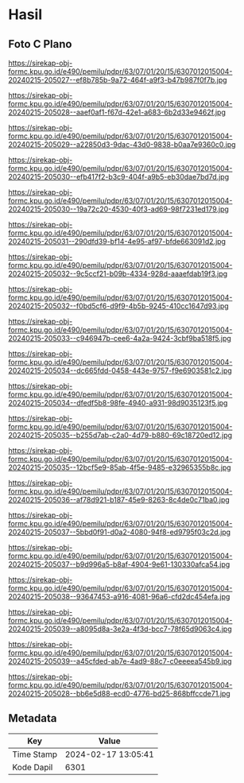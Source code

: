 # Hasil

## Foto C Plano

https://sirekap-obj-formc.kpu.go.id/e490/pemilu/pdpr/63/07/01/20/15/6307012015004-20240215-205027--ef8b785b-9a72-464f-a9f3-b47b987f0f7b.jpg

https://sirekap-obj-formc.kpu.go.id/e490/pemilu/pdpr/63/07/01/20/15/6307012015004-20240215-205028--aaef0af1-f67d-42e1-a683-6b2d33e9462f.jpg

https://sirekap-obj-formc.kpu.go.id/e490/pemilu/pdpr/63/07/01/20/15/6307012015004-20240215-205029--a22850d3-9dac-43d0-9838-b0aa7e9360c0.jpg

https://sirekap-obj-formc.kpu.go.id/e490/pemilu/pdpr/63/07/01/20/15/6307012015004-20240215-205030--efb417f2-b3c9-404f-a9b5-eb30dae7bd7d.jpg

https://sirekap-obj-formc.kpu.go.id/e490/pemilu/pdpr/63/07/01/20/15/6307012015004-20240215-205030--19a72c20-4530-40f3-ad69-98f7231ed179.jpg

https://sirekap-obj-formc.kpu.go.id/e490/pemilu/pdpr/63/07/01/20/15/6307012015004-20240215-205031--290dfd39-bf14-4e95-af97-bfde663091d2.jpg

https://sirekap-obj-formc.kpu.go.id/e490/pemilu/pdpr/63/07/01/20/15/6307012015004-20240215-205032--9c5ccf21-b09b-4334-928d-aaaefdab19f3.jpg

https://sirekap-obj-formc.kpu.go.id/e490/pemilu/pdpr/63/07/01/20/15/6307012015004-20240215-205032--f0bd5cf6-d9f9-4b5b-9245-410cc1647d93.jpg

https://sirekap-obj-formc.kpu.go.id/e490/pemilu/pdpr/63/07/01/20/15/6307012015004-20240215-205033--c946947b-cee6-4a2a-9424-3cbf9ba518f5.jpg

https://sirekap-obj-formc.kpu.go.id/e490/pemilu/pdpr/63/07/01/20/15/6307012015004-20240215-205034--dc665fdd-0458-443e-9757-f9e6903581c2.jpg

https://sirekap-obj-formc.kpu.go.id/e490/pemilu/pdpr/63/07/01/20/15/6307012015004-20240215-205034--dfedf5b8-98fe-4940-a931-98d9035123f5.jpg

https://sirekap-obj-formc.kpu.go.id/e490/pemilu/pdpr/63/07/01/20/15/6307012015004-20240215-205035--b255d7ab-c2a0-4d79-b880-69c18720ed12.jpg

https://sirekap-obj-formc.kpu.go.id/e490/pemilu/pdpr/63/07/01/20/15/6307012015004-20240215-205035--12bcf5e9-85ab-4f5e-9485-e32965355b8c.jpg

https://sirekap-obj-formc.kpu.go.id/e490/pemilu/pdpr/63/07/01/20/15/6307012015004-20240215-205036--af78d921-b187-45e9-8263-8c4de0c71ba0.jpg

https://sirekap-obj-formc.kpu.go.id/e490/pemilu/pdpr/63/07/01/20/15/6307012015004-20240215-205037--5bbd0f91-d0a2-4080-94f8-ed9795f03c2d.jpg

https://sirekap-obj-formc.kpu.go.id/e490/pemilu/pdpr/63/07/01/20/15/6307012015004-20240215-205037--b9d996a5-b8af-4904-9e61-130330afca54.jpg

https://sirekap-obj-formc.kpu.go.id/e490/pemilu/pdpr/63/07/01/20/15/6307012015004-20240215-205038--93647453-a916-4081-96a6-cfd2dc454efa.jpg

https://sirekap-obj-formc.kpu.go.id/e490/pemilu/pdpr/63/07/01/20/15/6307012015004-20240215-205039--a8095d8a-3e2a-4f3d-bcc7-78f65d9063c4.jpg

https://sirekap-obj-formc.kpu.go.id/e490/pemilu/pdpr/63/07/01/20/15/6307012015004-20240215-205039--a45cfded-ab7e-4ad9-88c7-c0eeeea545b9.jpg

https://sirekap-obj-formc.kpu.go.id/e490/pemilu/pdpr/63/07/01/20/15/6307012015004-20240215-205028--bb6e5d88-ecd0-4776-bd25-868bffccde71.jpg


## Metadata

| Key        | Value               |
| ---------- | ------------------- |
| Time Stamp | 2024-02-17 13:05:41 |
| Kode Dapil | 6301                |



